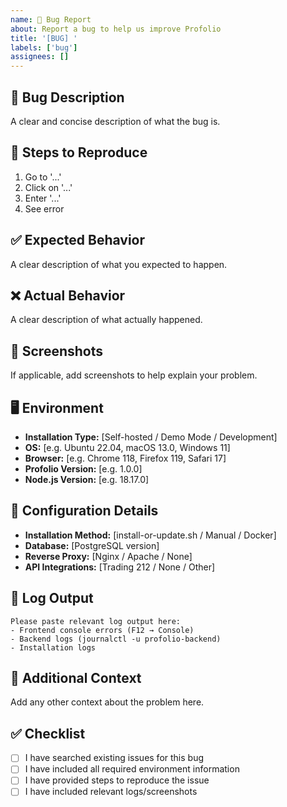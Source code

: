 ```yaml
---
name: 🐛 Bug Report
about: Report a bug to help us improve Profolio
title: '[BUG] '
labels: ['bug']
assignees: []
---
```


## 🐛 **Bug Description**
A clear and concise description of what the bug is.

## 🔄 **Steps to Reproduce**
1. Go to '...'
2. Click on '...'
3. Enter '...'
4. See error

## ✅ **Expected Behavior**
A clear description of what you expected to happen.

## ❌ **Actual Behavior** 
A clear description of what actually happened.

## 📸 **Screenshots**
If applicable, add screenshots to help explain your problem.

## 🖥️ **Environment**
- **Installation Type:** [Self-hosted / Demo Mode / Development]
- **OS:** [e.g. Ubuntu 22.04, macOS 13.0, Windows 11]
- **Browser:** [e.g. Chrome 118, Firefox 119, Safari 17]
- **Profolio Version:** [e.g. 1.0.0]
- **Node.js Version:** [e.g. 18.17.0]

## 🔧 **Configuration Details**
- **Installation Method:** [install-or-update.sh / Manual / Docker]
- **Database:** [PostgreSQL version]
- **Reverse Proxy:** [Nginx / Apache / None]
- **API Integrations:** [Trading 212 / None / Other]

## 📝 **Log Output**
```
Please paste relevant log output here:
- Frontend console errors (F12 → Console)
- Backend logs (journalctl -u profolio-backend)
- Installation logs
```

## 🔗 **Additional Context**
Add any other context about the problem here.

## ✅ **Checklist**
- [ ] I have searched existing issues for this bug
- [ ] I have included all required environment information
- [ ] I have provided steps to reproduce the issue
- [ ] I have included relevant logs/screenshots 